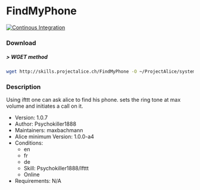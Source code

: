 # FindMyPhone

[![Continous Integration](https://gitlab.com/project-alice-assistant/skills/skill_FindMyPhone/badges/master/pipeline.svg)](https://gitlab.com/project-alice-assistant/skills/skill_FindMyPhone/pipelines/latest)

### Download

##### > WGET method
```bash
wget http://skills.projectalice.ch/FindMyPhone -O ~/ProjectAlice/system/skillInstallTickets/FindMyPhone.install
```

### Description
Using ifttt one can ask alice to find his phone. sets the ring tone at max volume and initiates a call on it.

- Version: 1.0.7
- Author: Psychokiller1888
- Maintainers: maxbachmann
- Alice minimum Version: 1.0.0-a4
- Conditions:
  - en
  - fr
  - de
  - Skill: Psychokiller1888/Ifttt
  - Online
- Requirements: N/A
